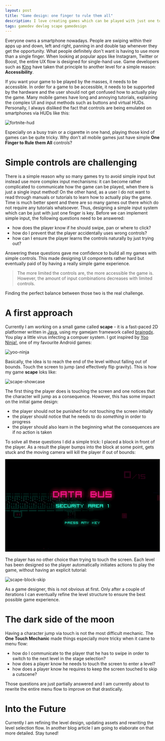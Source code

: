 ```yaml
---
layout: post
title: "Game design: one finger to rule them all"
description: I love creating games which can be played with just one touch
tags: gamedev devlog scape gamedesign
---
```

Everyone owns a smartphone nowadays. People are swiping within their apps up and down, left and right, panning in and double tap  whenever they get the opportunity. What people definitely don't want is having to use more than a single finger. When looking at popular apps like Instagram, Twitter or Boost, the entire UX flow is designed for single-hand use. Game developers such as [King](https://king.com) have taken that principle to another level for a simple reason: **Accessibility**.

If you want your game to be played by the masses, it needs to be accessible. In order for a game to be accessible, it needs to be supported by the hardware and the user should not get confused how to actually play the game. Many mobile games have long and annoying tutorials, explaining the complex UI and input methods such as buttons and virtual HUDs. Personally, I always disliked the fact that controls are being emulated on smartphones via HUDs like this:

![fortnite-hud](https://icdn9.digitaltrends.com/image/fortnite-mobile-beginners-guide-gather-720x720.jpg)

Especially on a busy train or a cigarette in one hand, playing those kind of games can be quite tricky. Why don't all mobile games just have simple **One Finger to Rule them All** controls?

# Simple controls are challenging

There is a simple reason why so many games try to avoid simple input but instead use more complex input mechanisms: it can become rather complicated to communicate how the game can be played, when there is just a single input method! On the other hand, as a user I do not want to read through manuals or tutorials to learn how to actually play the game. Time is much better spent and there are so many games out there which do not require any tutorials whatsoever. Thus, designing a simple input system which can be just with just one finger is key. Before we can implement simple input, the following questions need to be answered:

* how does the player know if he should swipe, pan or where to click?
* how do I prevent that the player accidentally uses wrong controls?
* how can I ensure the player learns the controls naturally by just trying out?

Answering these questions gave me confidence to build all my games with simple controls. This made designing UI components rather hard but eventually paid of by having a really simple game experience.

> The more limited the controls are, the more accessible the game is. However, the amount of input combinations decreases with limited controls.

Finding the perfect balance between those two is the real challenge.

# A first approach

Currently I am working on a small game called **scape** - it is a fast-paced 2D platformer written in [Java](https://en.wikipedia.org/wiki/Java_(programming_language)), using my gamejam framework called [braingdx](https://github.com/bitbrain/braingdx). You play a little virus infecting a compuer system. I got inspired by [Yoo Ninja!](https://yoo-ninja-free.en.uptodown.com/android), one of my favourite Android games:

![yoo-ninja](https://img.utdstc.com/screen/13/yoo-ninja-free-1.jpg:l)

Basically, the idea is to reach the end of the level without falling out of bounds. Touch the screen to jump (and effectively flip gravity). This is how my game **scape** loks like:

![scape-showcase](/public/media/scape-showcase.gif)

The first thing the player does is touching the screen and one notices that the character will jump as a consequence. However, this has some impact on the initial game design:

* the player should not be punished for not touching the screen initially
* the player should notice that he needs to do _something_ in order to progress
* the player should also learn in the beginning what the consequences are if no action is taken

To solve all these questions I did a simple trick: I placed a block in front of the player. As a result the player bumps into the block at some point, gets stuck and the moving camera will kill the player if out of bounds:

![scape-block](/public/media/scape-tutorial-block.gif)

The player has no other choice than trying to touch the screen. Each level has been designed so the player automatically initiates actions to play the game, without having an explicit tutorial:

![scape-block-skip](/public/media/scape-tutorial-block-skip.gif)

As a game designer, this is not obvious at first. Only after a couple of iterations I can eventually refine the level structure to ensure the best possible game experience.

# The dark side of the moon

Having a character jump via touch is not the most difficult mechanic. The **One Touch Mechanic** made things especially more tricky when it came to menu flow:

* how do I communicate to the player that he has to swipe in order to switch to the next level in the stage selection?
* how does a player know he needs to touch the screen to enter a level?
* how does a player know he requires to keep the screen touched to skip a cutscene?

Those questions are just partially answered and I am currently about to rewrite the entire menu flow to improve on that drastically.

# Into the Future

Currently I am refining the level design, updating assets and rewriting the level selection flow. In another blog article I am going to elaborate on that more detailed. Stay tuned!
